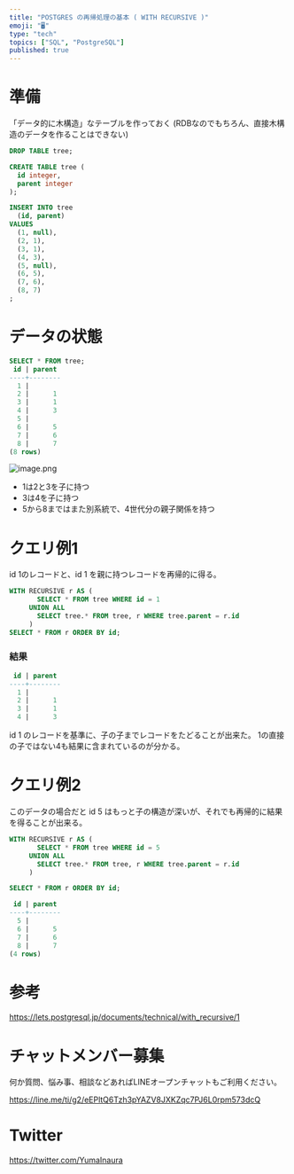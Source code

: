```yaml
---
title: "POSTGRES の再帰処理の基本 ( WITH RECURSIVE )"
emoji: "🖥"
type: "tech"
topics: ["SQL", "PostgreSQL"]
published: true
---
```



# 準備

「データ的に木構造」なテーブルを作っておく
(RDBなのでもちろん、直接木構造のデータを作ることはできない)

```sql
DROP TABLE tree;

CREATE TABLE tree (
  id integer,
  parent integer
);
```

```sql
INSERT INTO tree
  (id, parent)
VALUES
  (1, null),
  (2, 1),
  (3, 1),
  (4, 3),
  (5, null),
  (6, 5),
  (7, 6),
  (8, 7)
;
```

# データの状態

```sql
SELECT * FROM tree;
 id | parent
----+--------
  1 |
  2 |      1
  3 |      1
  4 |      3
  5 |
  6 |      5
  7 |      6
  8 |      7
(8 rows)
```


![image.png](https://qiita-image-store.s3.ap-northeast-1.amazonaws.com/0/89618/0ee74610-b77b-5ecb-538c-235a19a93e42.png)

- 1は2と3を子に持つ
- 3は4を子に持つ
- 5から8まではまた別系統で、4世代分の親子関係を持つ

# クエリ例1

id 1のレコードと、id 1 を親に持つレコードを再帰的に得る。

```sql
WITH RECURSIVE r AS (
       SELECT * FROM tree WHERE id = 1
     UNION ALL
       SELECT tree.* FROM tree, r WHERE tree.parent = r.id
     )
SELECT * FROM r ORDER BY id;
```

### 結果

```sql
 id | parent
----+--------
  1 |
  2 |      1
  3 |      1
  4 |      3
```


id 1 のレコードを基準に、子の子までレコードをたどることが出来た。
1の直接の子ではない4も結果に含まれているのが分かる。


# クエリ例2

このデータの場合だと id 5 はもっと子の構造が深いが、それでも再帰的に結果を得ることが出来る。

```sql
WITH RECURSIVE r AS (
       SELECT * FROM tree WHERE id = 5
     UNION ALL
       SELECT tree.* FROM tree, r WHERE tree.parent = r.id
     )

SELECT * FROM r ORDER BY id;
```

```sql
 id | parent
----+--------
  5 |
  6 |      5
  7 |      6
  8 |      7
(4 rows)
```

# 参考

https://lets.postgresql.jp/documents/technical/with_recursive/1



<!-- Update From Qiita API -->

# チャットメンバー募集


何か質問、悩み事、相談などあればLINEオープンチャットもご利用ください。

https://line.me/ti/g2/eEPltQ6Tzh3pYAZV8JXKZqc7PJ6L0rpm573dcQ





# Twitter


https://twitter.com/YumaInaura


<!-- Update From Qiita API -->


